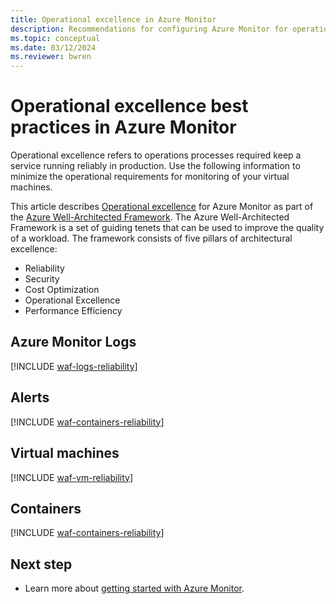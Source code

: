 ```yaml
---
title: Operational excellence in Azure Monitor
description: Recommendations for configuring Azure Monitor for operational excellence.
ms.topic: conceptual
ms.date: 03/12/2024
ms.reviewer: bwren
---
```


# Operational excellence best practices in Azure Monitor

Operational excellence refers to operations processes required keep a service running reliably in production. Use the following information to minimize the operational requirements for monitoring of your virtual machines.

This article describes [Operational excellence](/azure/architecture/framework/security/) for Azure Monitor as part of the [Azure Well-Architected Framework](/azure/architecture/framework/). The Azure Well-Architected Framework is a set of guiding tenets that can be used to improve the quality of a workload. The framework consists of five pillars of architectural excellence:

* Reliability
* Security
* Cost Optimization
* Operational Excellence
* Performance Efficiency

## Azure Monitor Logs

[!INCLUDE [waf-logs-reliability](../logs/includes/waf-logs-operation.md)]

## Alerts

[!INCLUDE [waf-containers-reliability](../alerts/includes/waf-alerts-operation.md)]

## Virtual machines

[!INCLUDE [waf-vm-reliability](../vm/includes/waf-vm-operation.md)]

## Containers

[!INCLUDE [waf-containers-reliability](../containers/includes/waf-containers-operation.md)]

## Next step

* Learn more about [getting started with Azure Monitor](getting-started.md).

